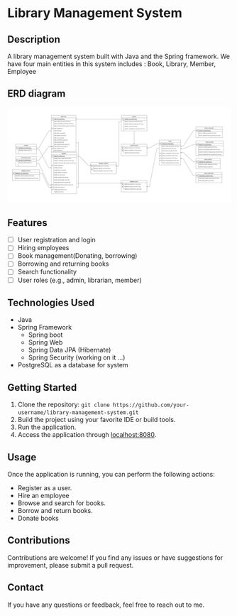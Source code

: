 # Library Management System

## Description
A library management system built with Java and the Spring framework.
We have four main entities in this system includes : Book, Library, Member, Employee

## ERD diagram
![](images/library_system_ERD_diagram.png)

## Features
- [ ] User registration and login
- [ ] Hiring employees
- [ ] Book management(Donating, borrowing)
- [ ] Borrowing and returning books
- [ ] Search functionality
- [ ] User roles (e.g., admin, librarian, member)

## Technologies Used
- Java
- Spring Framework
  - Spring boot
  - Spring Web
  - Spring Data JPA (Hibernate)
  - Spring Security (working on it ...)
- PostgreSQL as a database for system

## Getting Started
1. Clone the repository: `git clone https://github.com/your-username/library-management-system.git`
2. Build the project using your favorite IDE or build tools.
3. Run the application.
4. Access the application through [localhost:8080](http://localhost:8080).

## Usage
Once the application is running, you can perform the following actions:
- Register as a user.
- Hire an employee
- Browse and search for books.
- Borrow and return books.
- Donate books

## Contributions
Contributions are welcome! If you find any issues or have suggestions for improvement, please submit a pull request.

## Contact
If you have any questions or feedback, feel free to reach out to me.


